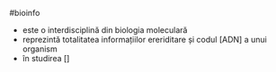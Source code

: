 #bioinfo 
- este o interdisciplină  din biologia moleculară
- reprezintă totalitatea informațiilor ereriditare și codul [ADN] a unui organism
- în studirea []